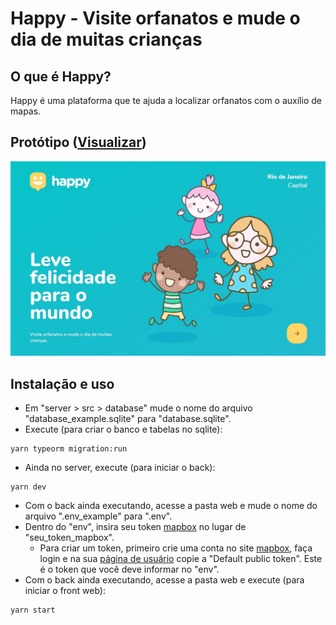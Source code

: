 # Happy - Visite orfanatos e mude o dia de muitas crianças

<a id="o_que_e_happy"></a>

## O que é Happy?

Happy é uma plataforma que te ajuda a localizar orfanatos com o auxílio de mapas.

<a id="prototipo"></a>

## Protótipo ([Visualizar](https://www.figma.com/file/JrKEg4UvgDLUE21qWZECYM/Happy-Web))

![layout](docs/images/layout.jpg)

## Instalação e uso
- Em "server > src > database" mude o nome do arquivo "database_example.sqlite" para "database.sqlite".
- Execute (para criar o banco e tabelas no sqlite): 
``` 
yarn typeorm migration:run 
```
- Ainda no server, execute (para iniciar o back):
``` 
yarn dev
```
- Com o back ainda executando, acesse a pasta web e mude o nome do arquivo ".env_example" para ".env".
- Dentro do "env", insira seu token [mapbox](https://www.mapbox.com/) no lugar de "seu_token_mapbox".
    - Para criar um token, primeiro crie uma conta no site [mapbox](https://www.mapbox.com/), faça login e na sua [página de usuário](https://account.mapbox.com/) copie a "Default public token". Este é o token que você deve informar no "env".
- Com o back ainda executando, acesse a pasta web e execute (para iniciar o front web):
``` 
yarn start
```